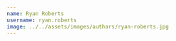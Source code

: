 ```yaml
---
name: Ryan Roberts
username: ryan.roberts
image: ../../assets/images/authors/ryan-roberts.jpg
---
```

